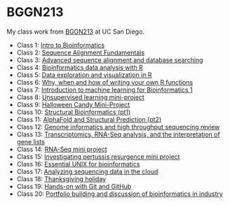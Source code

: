 # BGGN213
My class work from [BGGN213](https://bioboot.github.io/bggn213_F24/) at 
UC San Diego.

- Class 1: [Intro to Bioinformatics](https://github.com/lisannesto/bggn213_github/tree/main/W1%20-%20Intro%20bioinformatics)
- Class 2: [Sequence Alignment Fundamentals]()
- Class 3: [Advanced sequence alignment and database searching]()
- Class 4: [Bioinformatics data analysis with R]()
- Class 5: [Data exploration and visualization in R]()
- Class 6: [Why, when and how of writing your own R functions]()
- Class 7: [Introduction to machine learning for Bioinformatics 1]()
- Class 8: [Unsupervised learning mini-project]()
- Class 9: [Halloween Candy Mini-Project]()
- Class 10: [Structural Bioinformatics (pt1)]()
- Class 11: [AlphaFold and Structural Prediction (pt2)]()
- Class 12: [Genome informatics and high throughput sequencing review]()
- Class 13: [Transcriptomics, RNA-Seq analysis, and the interpretation of gene 
            lists]()
- Class 14: [RNA-Seq mini project]()
- Class 15: [Investigating pertussis resurgence mini project]()
- Class 16: [Essential UNIX for bioinformatics]()
- Class 17: [Analyzing sequencing data in the cloud]()
- Class 18: [Thanksgiving holiday]()
- Class 19: [Hands-on with Git and GitHub]()
- Class 20: [Portfolio building and discussion of bioinformatics in industry]()